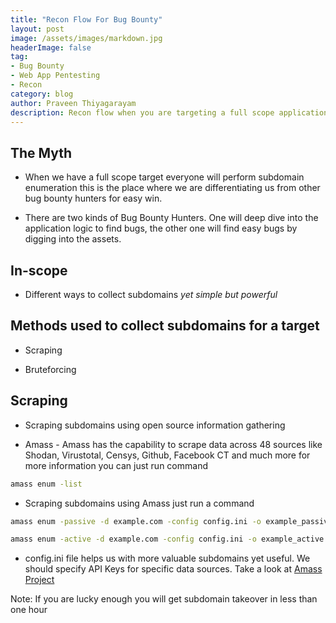 ```yaml
---
title: "Recon Flow For Bug Bounty"
layout: post
image: /assets/images/markdown.jpg
headerImage: false
tag:
- Bug Bounty
- Web App Pentesting
- Recon
category: blog
author: Praveen Thiyagarayam
description: Recon flow when you are targeting a full scope application
---
```


## The Myth

* When we have a full scope target everyone will perform subdomain enumeration this is the place where we are differentiating us from other bug bounty hunters for easy win.

* There are two kinds of Bug Bounty Hunters. One will deep dive into the application logic to find bugs, the other one will find easy bugs by digging into the assets.

## In-scope

* Different ways to collect subdomains *yet simple but powerful*

## Methods used to collect subdomains for a target

* Scraping

* Bruteforcing

## Scraping

* Scraping subdomains using open source information gathering

* Amass - Amass has the capability to scrape data across 48 sources like Shodan, Virustotal, Censys, Github, Facebook CT and much more for more information you can just run command

```bash
amass enum -list
```

* Scraping subdomains using Amass just run a command 

```bash
amass enum -passive -d example.com -config config.ini -o example_passive.txt

amass enum -active -d example.com -config config.ini -o example_active.txt
```

* config.ini file helps us with more valuable subdomains yet useful. We should specify API Keys for specific data sources. Take a look at [Amass Project](https://github.com/OWASP/Amass/blob/master/examples/config.ini) 

Note: If you are lucky enough you will get subdomain takeover in less than one hour





